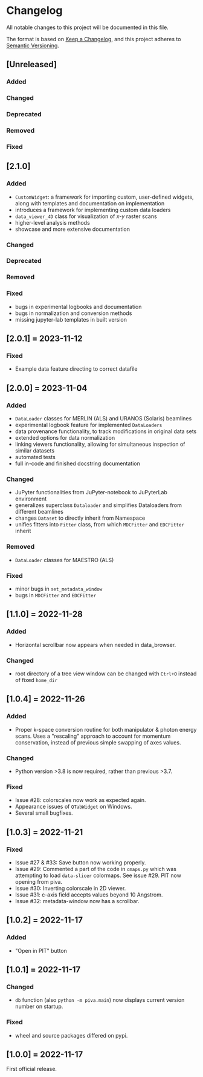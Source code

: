 # Changelog
All notable changes to this project will be documented in this file.

The format is based on [Keep a Changelog](https://keepachangelog.com/en/1.0.0/),
and this project adheres to [Semantic 
Versioning](https://semver.org/spec/v2.0.0.html).

## [Unreleased]

### Added

### Changed

### Deprecated

### Removed

### Fixed


## [2.1.0]

### Added

- `CustomWidget`: a framework for importing custom, user-defined widgets, along 
with templates and documentation on implementation
- introduces a framework for implementing custom data loaders
- `data_viewer_4D` class for visualization of *x-y* raster scans
- higher-level analysis methods
- showcase and more extensive documentation

### Changed

### Deprecated

### Removed

### Fixed

- bugs in experimental logbooks and documentation
- bugs in normalization and conversion methods 
- missing jupyter-lab templates in built version


## [2.0.1] = 2023-11-12

### Fixed

- Example data feature directing to correct datafile


## [2.0.0] = 2023-11-04

### Added

- `DataLoader` classes for MERLIN (ALS) and URANOS (Solaris) beamlines
- experimental logbook feature for implemented `DataLoaders`
- data provenance functionality, to track modifications in original data sets
- extended options for data normalization
- linking viewers functionality, allowing for simultaneous inspection of 
similar datasets
- automated tests
- full in-code and finished docstring documentation


### Changed

- JuPyter functionalities from JuPyter-notebook to JuPyterLab environment
- generalizes superclass `Dataloader` and simplifies Dataloaders from different 
beamlines
- changes `Dataset` to directly inherit from Namespace
- unifies fitters into `Fitter` class, from which `MDCFitter` and `EDCFitter` 
inherit
 

### Removed
- `DataLoader` classes for MAESTRO (ALS)

### Fixed

- minor bugs in `set_metadata_window`
- bugs in `MDCFitter` and `EDCFitter`


## [1.1.0] = 2022-11-28

### Added

- Horizontal scrollbar now appears when needed in data_browser.

### Changed

- root directory of a tree view window can be changed with `Ctrl+O` instead of 
fixed `home_dir` 


## [1.0.4] = 2022-11-26

### Added

- Proper k-space conversion routine for both manipulator & photon energy scans. 
Uses a "rescaling" approach to account for momentum conservation, instead of 
previous simple swapping of axes values.

### Changed

- Python version >3.8 is now required, rather than previous >3.7.

### Fixed

- Issue #28: colorscales now work as expected again.
- Appearance issues of `QTabWidget` on Windows.
- Several small bugfixes.

## [1.0.3] = 2022-11-21

### Fixed

- Issue #27 & #33: Save button now working properly.
- Issue #29: Commented a part of the code in `cmaps.py` which was attempting 
  to load `data-slicer` colormaps. See issue #29. PIT now opening from piva.
- Issue #30: Inverting colorscale in 2D viewer.
- Issue #31: c-axis field accepts values beyond 10 Angstrom.
- Issue #32: metadata-window now has a scrollbar.

## [1.0.2] = 2022-11-17

### Added

- "Open in PIT" button

## [1.0.1] = 2022-11-17

### Changed

- `db` function (also `python -m piva.main`) now displays current version 
  number on startup.

### Fixed

- wheel and source packages differed on pypi.

## [1.0.0] = 2022-11-17

First official release.
